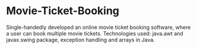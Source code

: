 # Movie-Ticket-Booking
Single-handedly developed  an online movie ticket booking software, where a user can book multiple movie tickets. Technologies used: java.awt and javax.swing package, exception handling and arrays in Java. 
